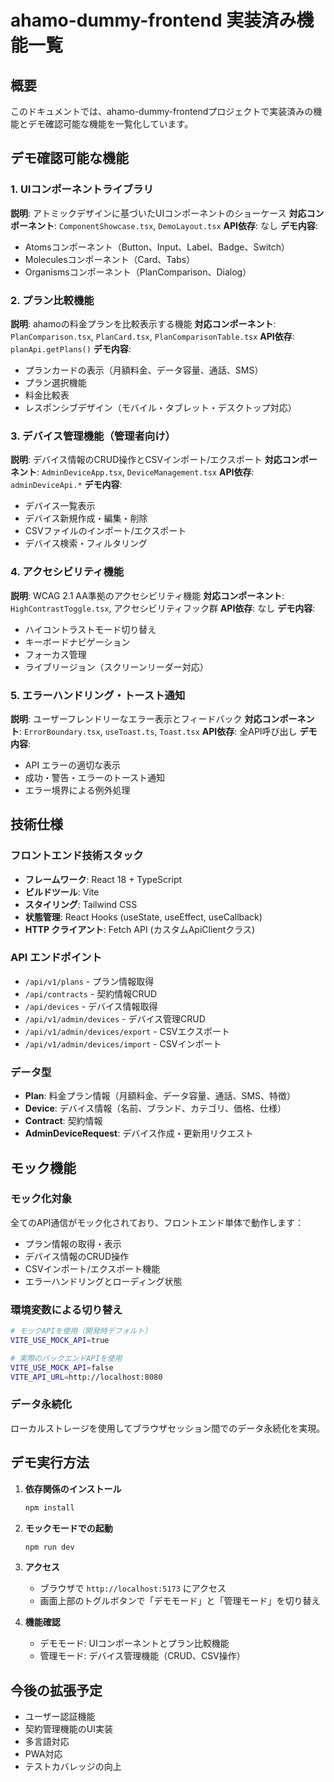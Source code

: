 # ahamo-dummy-frontend 実装済み機能一覧

## 概要
このドキュメントでは、ahamo-dummy-frontendプロジェクトで実装済みの機能とデモ確認可能な機能を一覧化しています。

## デモ確認可能な機能

### 1. UIコンポーネントライブラリ
**説明**: アトミックデザインに基づいたUIコンポーネントのショーケース
**対応コンポーネント**: `ComponentShowcase.tsx`, `DemoLayout.tsx`
**API依存**: なし
**デモ内容**:
- Atomsコンポーネント（Button、Input、Label、Badge、Switch）
- Moleculesコンポーネント（Card、Tabs）
- Organismsコンポーネント（PlanComparison、Dialog）

### 2. プラン比較機能
**説明**: ahamoの料金プランを比較表示する機能
**対応コンポーネント**: `PlanComparison.tsx`, `PlanCard.tsx`, `PlanComparisonTable.tsx`
**API依存**: `planApi.getPlans()`
**デモ内容**:
- プランカードの表示（月額料金、データ容量、通話、SMS）
- プラン選択機能
- 料金比較表
- レスポンシブデザイン（モバイル・タブレット・デスクトップ対応）

### 3. デバイス管理機能（管理者向け）
**説明**: デバイス情報のCRUD操作とCSVインポート/エクスポート
**対応コンポーネント**: `AdminDeviceApp.tsx`, `DeviceManagement.tsx`
**API依存**: `adminDeviceApi.*`
**デモ内容**:
- デバイス一覧表示
- デバイス新規作成・編集・削除
- CSVファイルのインポート/エクスポート
- デバイス検索・フィルタリング

### 4. アクセシビリティ機能
**説明**: WCAG 2.1 AA準拠のアクセシビリティ機能
**対応コンポーネント**: `HighContrastToggle.tsx`, アクセシビリティフック群
**API依存**: なし
**デモ内容**:
- ハイコントラストモード切り替え
- キーボードナビゲーション
- フォーカス管理
- ライブリージョン（スクリーンリーダー対応）

### 5. エラーハンドリング・トースト通知
**説明**: ユーザーフレンドリーなエラー表示とフィードバック
**対応コンポーネント**: `ErrorBoundary.tsx`, `useToast.ts`, `Toast.tsx`
**API依存**: 全API呼び出し
**デモ内容**:
- API エラーの適切な表示
- 成功・警告・エラーのトースト通知
- エラー境界による例外処理

## 技術仕様

### フロントエンド技術スタック
- **フレームワーク**: React 18 + TypeScript
- **ビルドツール**: Vite
- **スタイリング**: Tailwind CSS
- **状態管理**: React Hooks (useState, useEffect, useCallback)
- **HTTP クライアント**: Fetch API (カスタムApiClientクラス)

### API エンドポイント
- `/api/v1/plans` - プラン情報取得
- `/api/contracts` - 契約情報CRUD
- `/api/devices` - デバイス情報取得
- `/api/v1/admin/devices` - デバイス管理CRUD
- `/api/v1/admin/devices/export` - CSVエクスポート
- `/api/v1/admin/devices/import` - CSVインポート

### データ型
- **Plan**: 料金プラン情報（月額料金、データ容量、通話、SMS、特徴）
- **Device**: デバイス情報（名前、ブランド、カテゴリ、価格、仕様）
- **Contract**: 契約情報
- **AdminDeviceRequest**: デバイス作成・更新用リクエスト

## モック機能

### モック化対象
全てのAPI通信がモック化されており、フロントエンド単体で動作します：
- プラン情報の取得・表示
- デバイス情報のCRUD操作
- CSVインポート/エクスポート機能
- エラーハンドリングとローディング状態

### 環境変数による切り替え
```bash
# モックAPIを使用（開発時デフォルト）
VITE_USE_MOCK_API=true

# 実際のバックエンドAPIを使用
VITE_USE_MOCK_API=false
VITE_API_URL=http://localhost:8080
```

### データ永続化
ローカルストレージを使用してブラウザセッション間でのデータ永続化を実現。

## デモ実行方法

1. **依存関係のインストール**
   ```bash
   npm install
   ```

2. **モックモードでの起動**
   ```bash
   npm run dev
   ```

3. **アクセス**
   - ブラウザで `http://localhost:5173` にアクセス
   - 画面上部のトグルボタンで「デモモード」と「管理モード」を切り替え

4. **機能確認**
   - デモモード: UIコンポーネントとプラン比較機能
   - 管理モード: デバイス管理機能（CRUD、CSV操作）

## 今後の拡張予定
- ユーザー認証機能
- 契約管理機能のUI実装
- 多言語対応
- PWA対応
- テストカバレッジの向上
